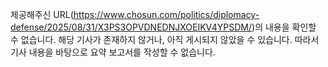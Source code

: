 제공해주신 URL(https://www.chosun.com/politics/diplomacy-defense/2025/08/31/X3PS3OPVDNEDNJXOEIKV4YPSDM/)의 내용을 확인할 수 없습니다. 해당 기사가 존재하지 않거나, 아직 게시되지 않았을 수 있습니다. 따라서 기사 내용을 바탕으로 요약 보고서를 작성할 수 없습니다.